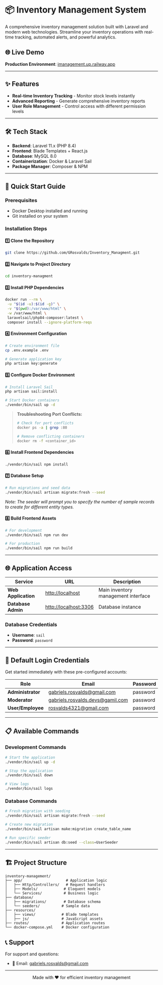 # 📦 Inventory Management System

A comprehensive inventory management solution built with Laravel and modern web technologies. Streamline your inventory operations with real-time tracking, automated alerts, and powerful analytics.

## 🌐 Live Demo

**Production Environment**: [imanagement.up.railway.app](https://imanagement.up.railway.app)

---

## ✨ Features

- **Real-time Inventory Tracking** - Monitor stock levels instantly
- **Advanced Reporting** - Generate comprehensive inventory reports
- **User Role Management** - Control access with different permission levels

---

## 🛠️ Tech Stack

- **Backend**: Laravel 11.x (PHP 8.4)
- **Frontend**: Blade Templates + React.js
- **Database**: MySQL 8.0
- **Containerization**: Docker & Laravel Sail
- **Package Manager**: Composer & NPM

---

## 🚀 Quick Start Guide

### Prerequisites

- Docker Desktop installed and running
- Git installed on your system

### Installation Steps

#### 1️⃣ Clone the Repository
```bash
git clone https://github.com/GRosvalds/Inventory_Managment.git
```

#### 2️⃣ Navigate to Project Directory
```bash
cd inventory-managment
```

#### 3️⃣ Install PHP Dependencies
```bash
docker run --rm \
 -u "$(id -u):$(id -g)" \
 -v "$(pwd):/var/www/html" \
 -w /var/www/html \
 laravelsail/php84-composer:latest \
 composer install --ignore-platform-reqs
```

#### 4️⃣ Environment Configuration
```bash
# Create environment file
cp .env.example .env

# Generate application key
php artisan key:generate
```

#### 5️⃣ Configure Docker Environment
```bash
# Install Laravel Sail
php artisan sail:install

# Start Docker containers
./vendor/bin/sail up -d
```

> **Troubleshooting Port Conflicts:**
> ```bash
> # Check for port conflicts
> docker ps -a | grep :80
> 
> # Remove conflicting containers
> docker rm -f <container_id>
> ```

#### 6️⃣ Install Frontend Dependencies
```bash
./vendor/bin/sail npm install
```

#### 7️⃣ Database Setup
```bash
# Run migrations and seed data
./vendor/bin/sail artisan migrate:fresh --seed
```
*Note: The seeder will prompt you to specify the number of sample records to create for different entity types.*

#### 8️⃣ Build Frontend Assets
```bash
# For development
./vendor/bin/sail npm run dev

# For production
./vendor/bin/sail npm run build
```

---

## 🌐 Application Access

| Service | URL | Description |
|---------|-----|-------------|
| **Web Application** | [http://localhost](http://localhost) | Main inventory management interface |
| **Database Admin** | [http://localhost:3306](http://localhost:3306) | Database instance |

### Database Credentials
- **Username**: `sail`
- **Password**: `password`
---

## 👤 Default Login Credentials

Get started immediately with these pre-configured accounts:

| Role | Email | Password |
|------|-------|----------|
| **Administrator** | gabriels.rosvalds@gmail.com | password |
| **Moderator** | gabriels.rosvalds.devs@gamil.com | password |
| **User/Employee** | rosvalds4321@gmail.com | password |

---

## 📋 Available Commands

### Development Commands
```bash
# Start the application
./vendor/bin/sail up -d

# Stop the application
./vendor/bin/sail down

# View logs
./vendor/bin/sail logs

```

### Database Commands
```bash
# Fresh migration with seeding
./vendor/bin/sail artisan migrate:fresh --seed

# Create new migration
./vendor/bin/sail artisan make:migration create_table_name

# Run specific seeder
./vendor/bin/sail artisan db:seed --class=UserSeeder
```

---

## 🏗️ Project Structure

```
inventory-management/
├── app/                    # Application logic
│   ├── Http/Controllers/   # Request handlers
│   ├── Models/            # Eloquent models
│   └── Services/          # Business logic
├── database/
│   ├── migrations/        # Database schema
│   └── seeders/          # Sample data
├── resources/
│   ├── views/            # Blade templates
│   ├── js/               # JavaScript assets
├── routes/               # Application routes
└── docker-compose.yml    # Docker configuration
```

## 📞 Support

For support and questions:
- 📧 Email: gabriels.rosvalds@gmail.com
---

<div align="center">
  <p>Made with ❤️ for efficient inventory management</p>
</div>
